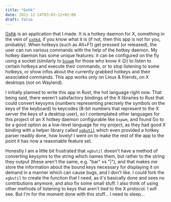 ```yaml
---
title: "Gxhk"
date: 2021-12-24T03:03:12+02:00
draft: false
---
```

[Gxhk](https://github.com/ALEX11BR/gxhk) is an application that I made. It is a hotkey daemon for X, something in the vein of [`sxhkd`](https://github.com/baskerville/sxhkd), if you know what it is (if not, then this app is not for you, probably). When hotkeys (such as Alt+F1) get pressed (or released), the user can run various commands with the help of the hotkey daemon. My hotkey daemon has some unique features: it can be configured on the fly using a socket (similarly to [`bspwm`](https://github.com/baskerville/bspwm) for those who know it 😉) to listen to certain hotkeys and execute their commands, or to stop listening to some hotkeys, or show infos about the currently grabbed hotkeys and their associated commands. This app works only on Linux & friends, on X desktops (not on Wayland).

I initially planned to write this app in Rust, the hot language right now. That being said, there weren't satisfactory bindings of the X libraries to Rust that could convert keysyms (numbers representing precisely the symbols on the keys of the keyboard) to keycodes (8-bit numbers that represent to the X server the keys of a desktop user), so I contemplated other languages for this project of an X hotkey daemon configurable like `bspwm`, and found Go to be a good option as a low-level language for my project, as they had good X binding with a helper library called [`xgbutil`](https://github.com/jezek/xgbutil/) which even provided a hotkey parser readily done, how lovely! I went on to make the rest of the app to the point it has now a reasonable feature set.

Honestly I am a little bit frustrated that `xgbutil` doesn't have a method of converting keysyms to the string which names them, but rather to the string they output (these aren't the same, e.g. "bar" vs "|"), and that makes me store the information about the bound keys necessary for displaying it on demand in a manner which can cause bugs, and I don't like. I could fork the `xgbutil` to create the function that I need, as it's basically done and sees no contributions anymore, and also fix some small stuff. I also think of using other methods of listening to keys that aren't tied to the X protocol. I will see. But I'm for the moment done with this stuff... I need to sleep...
